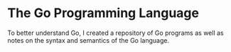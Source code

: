 # The Go Programming Language

To better understand Go, I created a repository of Go programs as well as
notes on the syntax and semantics of the Go language.
